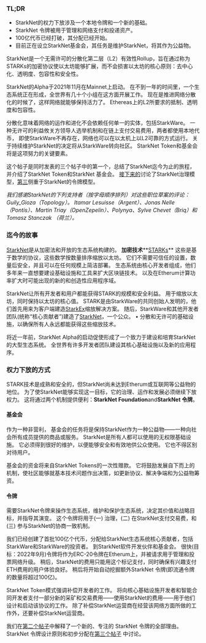 ### TL;DR

* StarkNet的权力下放涉及一个本地令牌和一个新的基础。
* StarkNet 令牌被用于管理和网络支付和投递资产。
* 100亿代币已经打破，其分配已经开始。
* 目前正在设立StarkNet基金会，其任务是维护StarkNet，将其作为公益物。

StarkNet是一个无需许可的分散化第二层（L2）有效性Rollup，旨在通过称为STARKs的加密协议使以太坊能够扩展，而不会损害以太坊的核心原则：去中心化、透明度、包容性和安全性。

StarkNet的Alpha于2021年11月在Mainnet上启动。 在不到一年的时间里，一个生态系统正在形成，全世界有几十个小组在这方面开展工作。 现在是推进网络分散化的时候了，这样网络就能够保持活力了。 Ethereas上的L2所要求的抵制、透明度和包容性。

分散化意味着网络的运作和进化不会依赖任何单一的实体，包括StarkWare。 一种无许可的利益攸关方领导人选举机制和在链上支付交易费用，两者都使用本地代币， 即使StarkWare不再存在，网络也可以在以太机上以L2可靠的方式运行。 关于持续维护StarkNet的决定将从StarkWare转向社区。 StarkNet Token和基金会将是这项努力的关键要素。

这个帖子是同时发表的三个帖子中的第一个，总结了StarkNet迄今为止的旅程，并介绍了StarkNet Token和StarkNet 基金会。 [接下来的](https://medium.com/@starkware/part-2-a-decentralization-and-governance-proposal-for-starknet-23e335645778)讨论了StarkNet治理模型，[第三](https://medium.com/@starkware/part-3-starknet-token-design-5cc17af066c6)侧重于StarkNet的令牌模型。

*我们感谢StarkNet的下列支持者（按字母顺序排列）对这些职位草案的评论：Guily_Gioza（Topology）。 Itamar Lesuisse（Argent）、Jonas Nelle（Pontis）、Martin Triay（OpenZepelin）、Polynya、Sylve Chevet（Briq）和Tomasz Stanczak （荷兰）。*

### 迄今的故事

[StarkNet](https://starknet.io/)是从加密法和开放的生态系统构建的。 **加密技术****[STARKs](https://eprint.iacr.org/2018/046.pdf)** 这些是基于数学的协议，这些数学按数量排序缩放以太坊。 它们不需要可信任的设置，数量后安全，并且可以在任何规模上简洁部署。 生态系统由核心开发者组成，他们多年来一直想要建设基础设施和工具来扩大区块链技术。 以及在Etherum计算功率扩大时可能出现的新的和创造性应用程序域。

StarkNet让所有开发者和用户都能获得STARK的规模和安全利益。 用于缩放以太坊，同时保持以太坊的核心值。 STARK是由StarkWare的共同创始人发明的，他们首先用来为客户端建造[StarkEx](https://starkware.co/starkex/)缩放解决方案。 随后，StarkWare和其他开发者团队(统称“核心贡献者”)建造了[StarkNet](https://starkware.co/starknet/)，一个公众。 • 分散和无许可的基础设施，以确保所有人永远都能获得这些缩放技术。

将近一年前，StarkNet Alpha的启动促使形成了一个致力于建设和培育StarkNet的大型生态系统。 全世界有许多开发者团队建设其核心基础设施以及新的应用程序。

### **权力下放的方式**

STARK技术是成熟和安全的，但StarkNet尚未达到Etherum或互联网等公益物的地位。 为了使StarkNet能够实现这一目标，它的治理、运作和发展必须继续下放权力。 这将通过两个机制提供便利：**StarkNet Foundation**and**StarkNet 令牌**。

#### 基金会

作为一种非营利， 基金会的任务将是保持StarkNet作为一种公益物——一种向社会所有成员提供的商品或服务。 StarkNet是所有人都可以使用的无权限基础设施。 它必须得到很好的维护，以便能够安全和有效地供公众使用。 它也不得区别对待用户。

基金会的资金将来自StarkNet Tokens的一次性赠款。 它将鼓励发展自下而上的机制，使社区能够就基本技术问题作出决策，如更新协议、解决争端和为公益物筹资。

#### 令牌

需要StarkNet令牌来操作生态系统，维护和保护生态系统，决定其价值和战略目标，并指导其演变。 这个令牌将用于(一) 治理，(二) 在StarkNet支付交易费，和(三) 参与StarkNet的协商一致机制。

我们已经创建了首批100亿个代币，分配给StarkNet生态系统核心贡献者，包括StarkWare和StarkWare的投资者。 到StarkNet软件开发伙伴和基金会。 很快(目标：2022年9月)令牌将作为ERC-20令牌在Etherum上，并被请求用于管理和投票网络升级。 稍后，StarkNet的费用只能用这个标记支付，同时确保有兴趣支付ETH费用的用户体验良好。 稍后将开始自动挖掘额外StarkNet 令牌(即流通令牌的数量将超过100亿)。

StarkNet Token模式强调补偿开发者的工作。 将向核心基础设施开发者和智能合同开发者支付一部分新的采矿和交易费用——使用StarkNet的费用——用于他们设计和启动该协议的工作。 除了补偿StarkNet运营商在经营该网络方面所做的工作外，还要补偿StarkNet运营商。

我们在[第二个帖子](https://medium.com/@starkware/part-2-a-decentralization-and-governance-proposal-for-starknet-23e335645778)中解释了一个新的、专注的 StarkNet 令牌的全部理由。 StarkNet 令牌设计原则和初步分配在[第三个帖子](https://medium.com/@starkware/part-3-starknet-token-design-5cc17af066c6) 中讨论。